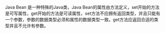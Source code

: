 Java Bean 是一种特殊的Java类，Java Bean的属性由方法定义，set开始的方法是可写属性，get开始的方法是可读属性，set方法不应拥有返回类型，并且只能有一个参数，参数的数据类型必须和属性的数据类型一致。get方法应返回合适的类型并且不允许有参数。
